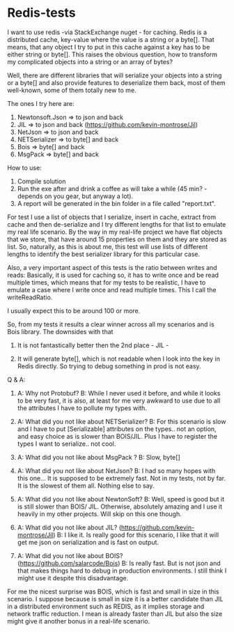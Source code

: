 # Redis-tests

I want to use redis -via StackExchange nuget - for caching. Redis is a distributed cache, key-value where the value is a string or a byte[]. That means, that any object I try to put in this cache against a key has to be either string or byte[]. This raises the obvious question, how to transform my complicated objects into a string or an array of bytes?

Well, there are different libraries that will serialize your objects into a string or a byte[] and also provide features to deserialize them back, most of them well-known, some of them totally new to me.

The ones I try here are:

1. Newtonsoft.Json => to json and back
2. JIL => to json and back (https://github.com/kevin-montrose/Jil)
3. NetJson => to json and back
4. NETSerializer => to byte[] and back
5. Bois => byte[] and back
6. MsgPack => byte[] and back

How to use:
1. Compile solution
2. Run the exe after and drink a coffee as will take a while (45 min? - depends on you gear, but anyway a lot).
3. A report will be generated in the bin folder in a file called "report.txt".

For test I use a list of objects that I serialize, insert in cache, extract from cache and then de-serialize and I try different lengths for that list to emulate my real life scenario. By the way in my real-life project we have flat objects that we store, that have around 15 properties on them and they are stored as list. So, naturally, as this is about me, this test will use lists of different lengths to identify the best serializer library for this particular case.

Also, a very important aspect of this tests is the ratio between writes and reads: Basically, it is used for caching so, it has to write once and be read multiple times, which means that for my tests to be realistic, I have to emulate a case where I write once and read multiple times. This I call the writeReadRatio.

I usually expect this to be around 100 or more.


So, from my tests it results a clear winner across all my scenarios and is Bois library. The downsides with that
1. It is not fantastically better then the 2nd place - JIL -

2. It will generate byte[], which is not readable when I look into the key in Redis directly. So trying to debug something in prod is not easy.


Q & A:
1. A: Why not Protobuf?
   B: While I never used it before, and while it looks to be very fast, it is also, at least for me very awkward to use due to all the attributes I have to pollute my types with.

2. A: What did you not like about NETSerializer?
   B: For this scenario is slow and I have to put [Serializable] attributes on the types.. not an option, and easy choice as is slower than BOIS/JIL. Plus I have to register the types I want to serialize.. not cool.

3. A: What did you not like about MsgPack ?
   B: Slow, byte[]

4. A: What did you not like about NetJson?
   B: I had so many hopes with this one... It is supposed to be extremely fast. Not in my tests, not by far. It is the slowest of them all. Nothing else to say.

5. A: What did you not like about NewtonSoft?
   B: Well, speed is good but it is still slower than BOIS/ JIL. Otherwise, absolutely amazing and I use it heavily in my other projects. Will skip on this one though.

6. A: What did you not like about JIL? (https://github.com/kevin-montrose/Jil)
   B: I like it. Is really good for this scenario, I like that it will get me json on serialization and is fast on output.

7. A: What did you not like about BOIS? (https://github.com/salarcode/Bois)
   B: Is really fast. But is not json and that makes things hard to debug in production environments. I still think I might use it despite this disadvantage.


For me the nicest surprise was BOIS, which is fast and small in size in this scenario. I suppose because is small in size it is a better candidate than JIL in a distributed environment such as REDIS, as it implies storage and network traffic reduction. I mean is already faster than JIL but also the size might give it another bonus in a real-life scenario.
